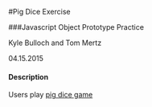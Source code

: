 #Pig Dice Exercise

###Javascript Object Prototype Practice

Kyle Bulloch and Tom Mertz

04.15.2015

#### Description

Users play [pig dice game](http://en.wikipedia.org/wiki/Pig_%28dice_game%29)
